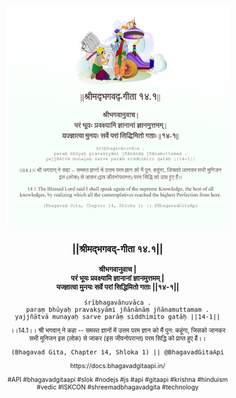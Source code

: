 <img src="../../asset/BG_14_1.png"/>
<center><h2>||श्रीमद्‍भगवद्‍-गीता १४.१||</h2>
<h3>श्रीभगवानुवाच |<br/>परं भूयः प्रवक्ष्यामि ज्ञानानां ज्ञानमुत्तमम् |<br/>यज्ज्ञात्वा मुनयः सर्वे परां सिद्धिमितो गताः ||१४-१||</h3>
<pre>śrībhagavānuvāca .<br/>paraṃ bhūyaḥ pravakṣyāmi jñānānāṃ jñānamuttamam .<br/>yajjñātvā munayaḥ sarve parāṃ siddhimito gatāḥ ||14-1||</pre>
<p>।।14.1।। श्री भगवान् ने कहा -- समस्त ज्ञानों में उत्तम परम ज्ञान को मैं पुन: कहूंगा, जिसको जानकर सभी मुनिजन इस (लोक) से जाकर (इस जीवनोपरान्त) परम सिद्धि को प्राप्त हुए हैं।।</p>
<pre>(Bhagavad Gita, Chapter 14, Shloka 1) || @BhagavadGitaApi</pre><p>https://docs.bhagavadgitaapi.in/</p><p>#API #bhagavadgitaapi #slok #nodejs #js #api #gitaapi #krishna #hinduism #vedic #ISKCON #shreemadbhagavadgita #technology</p></center>